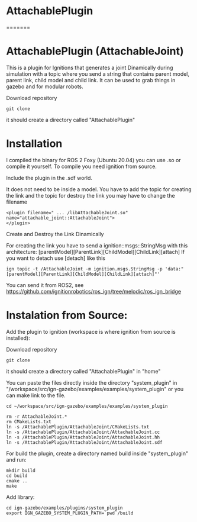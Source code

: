 
# AttachablePlugin
=======
# AttachablePlugin (AttachableJoint)
This is a plugin for Ignitions that generates a joint Dinamically during simulation with a topic where you send a string that contains parent model, parent link, child model and child link.
It can be used to grab things in gazebo and for modular robots.

Download repository
~~~
git clone 
~~~
it should create a directory called "AttachablePlugin"


# Installation
I compiled the binary for ROS 2 Foxy (Ubuntu 20.04) you can use .so or compile it yourself. To compile you need ignition from source.




Include the plugin in the .sdf world.

It does not need to be inside a model. You have to add the topic for creating the link and the topic for destroy the link
you may have to change the filename
~~~
<plugin filename=" ... /libAttachableJoint.so" name="attachable_joint::AttachableJoint">
</plugin>
~~~



Create and Destroy the Link Dinamically

For creating the link you have to send a ignition::msgs::StringMsg with this architecture:
[parentModel][ParentLink][ChildModel][ChildLink][attach]
If you want to detach use [detach]
like this
~~~
ign topic -t /AttachableJoint -m ignition.msgs.StringMsg -p 'data:"[parentModel][ParentLink][ChildModel][ChildLink][attach]"'
~~~

You can send it from ROS2, see https://github.com/ignitionrobotics/ros_ign/tree/melodic/ros_ign_bridge







# Instalation from Source:
Add the plugin to ignition (workspace is where ignition from source is installed):

Download repository
~~~
git clone 
~~~
it should create a directory called "AttachablePlugin" in "home"

You can paste the files directly inside the directory "system_plugin" in "/workspace/src/ign-gazebo/examples/examples/system_plugin"
or you can make link to the file.


~~~
cd ~/workspace/src/ign-gazebo/examples/examples/system_plugin

rm -r AttachableJoint.*
rm CMakeLists.txt
ln -s /AttachablePlugin/AttachableJoint/CMakeLists.txt 
ln -s /AttachablePlugin/AttachableJoint/AttachableJoint.cc 
ln -s /AttachablePlugin/AttachableJoint/AttachableJoint.hh
ln -s /AttachablePlugin/AttachableJoint/AttachableJoint.sdf

~~~


For build the plugin, create a directory named build inside "system_plugin" and run:
~~~
mkdir build
cd build
cmake ..
make
~~~


Add library:
~~~
cd ign-gazebo/examples/plugins/system_plugin
export IGN_GAZEBO_SYSTEM_PLUGIN_PATH=`pwd`/build
~~~


